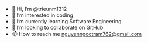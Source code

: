 - 👋 Hi, I’m @trieunm1312
- 👀 I’m interested in coding 
- 🌱 I’m currently learning Software Engineering 
- 💞️ I’m looking to collaborate on GitHub
- 📫 How to reach me nguyenngoctram762@gmail.com

<!---
trieunm1312/trieunm1312 is a ✨ special ✨ repository because its `README.md` (this file) appears on your GitHub profile.
You can click the Preview link to take a look at your changes.
--->
